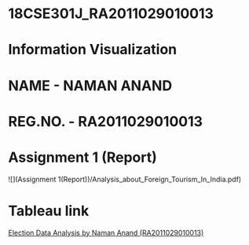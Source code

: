 # 18CSE301J_RA2011029010013
# Information Visualization
# NAME - NAMAN ANAND
# REG.NO. - RA2011029010013
# Assignment 1 (Report)
![](Assignment 1(Report))/Analysis_about_Foreign_Tourism_In_India.pdf)
# Tableau link
<a href="https://public.tableau.com/views/ElectiondataanalysisinTableau/Dashboard1?:language=en-US&:display_count=n&:origin=viz_share_link" target="blank">Election Data Analysis by Naman Anand (RA2011029010013)</a>
